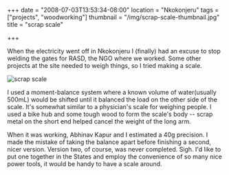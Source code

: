 +++
date = "2008-07-03T13:53:34-08:00"
location = "Nkokonjeru"
tags = ["projects", "woodworking"]
thumbnail = "/img/scrap-scale-thumbnail.jpg"
title = "scrap scale"

+++

When the electricity went off in Nkokonjeru
I (finally) had an excuse to stop welding the gates for RASD, the NGO where we worked.
Some other projects at the site needed to weigh things, so I tried making a scale.

<!--more-->

![scrap scale](/img/scrap-scale.jpg)

I used a moment-balance system where a known volume of water(usually 500mL)
would be shifted until it balanced the load on the other side of the scale.
It's somewhat similar to a physician's scale for weighing people.
I used a bike hub and some tough wood to form the scale's body --
scrap metal on the short end helped cancel the weight of the long arm.

When it was working, Abhinav Kapur and I estimated a 40g precision.
I made the mistake of taking the balance apart before finishing a second, nicer version.
Version two, of course, was never completed. Sigh.
I'd like to put one together in the States and employ the convenience of so many nice power tools,
it would be handy to have a scale around.
